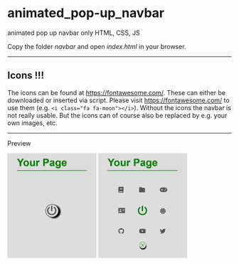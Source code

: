 # animated_pop-up_navbar

 animated pop up navbar only HTML, CSS, JS

Copy the folder *navbar* and open *index.html* in your browser.

--------------------------------------------------
## Icons !!!
The icons can be found at https://fontawesome.com/. These can either be downloaded or inserted via script. Please visit https://fontawesome.com/ to use them (e.g. `<i class="fa fa-moon"></i>`).
Without the icons the navbar is not really usable. But the icons can of course also be replaced by e.g. your own images, etc.

-------------------------------------------------

Preview

 <img src="images/Preview_close.png" width="200"> <img src="images/Preview_open.png" width="200">



